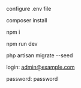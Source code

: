 configure .env file

composer install

npm i 

npm run dev 


php artisan migrate --seed


login: admin@example.com

password: password

